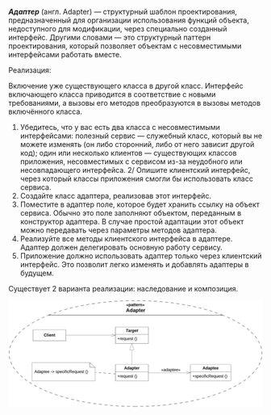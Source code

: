 <b><i>Адаптер</b></i> (англ. Adapter) — структурный шаблон проектирования, предназначенный для организации использования функций объекта, недоступного для модификации, через специально созданный интерфейс. Другими словами — это структурный паттерн проектирования, который позволяет объектам с несовместимыми интерфейсами работать вместе.

Реализация:

Включение уже существующего класса в другой класс. Интерфейс включающего класса приводится в соответствие с новыми требованиями, а вызовы его методов преобразуются в вызовы методов включённого класса.

1. Убедитесь, что у вас есть два класса с несовместимыми интерфейсами:
полезный сервис — служебный класс, который вы не можете изменять (он либо сторонний, либо от него зависит другой код);
один или несколько клиентов — существующих классов приложения, несовместимых с сервисом из-за неудобного или несовпадающего интерфейса.
2/ Опишите клиентский интерфейс, через который классы приложения смогли бы использовать класс сервиса.
3. Создайте класс адаптера, реализовав этот интерфейс.
4. Поместите в адаптер поле, которое будет хранить ссылку на объект сервиса. Обычно это поле заполняют объектом, переданным в конструктор адаптера. В случае простой адаптации этот объект можно передавать через параметры методов адаптера.
5. Реализуйте все методы клиентского интерфейса в адаптере. Адаптер должен делегировать основную работу сервису.
6. Приложение должно использовать адаптер только через клиентский интерфейс. Это позволит легко изменять и добавлять адаптеры в будущем.

Существует 2 варианта реализации: наследование и композиция.

![alt-text](https://github.com/self-harm/java-practice/blob/main/Patterns/Adapter/Adapter_pattern.svg.png)
